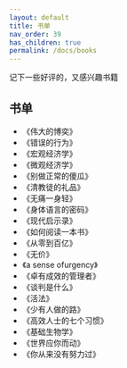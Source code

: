 ```yaml
---
layout: default
title: 书单
nav_order: 39
has_children: true
permalink: /docs/books
---
```


记下一些好评的，又感兴趣书籍

## 书单

- 《伟大的博奕》
- 《错误的行为》
- 《宏观经济学》
- 《微观经济学》
- 《别做正常的傻瓜》  
- 《清教徒的礼品》  
- 《无痛一身轻》 
- 《身体语言的密码》 
- 《现代启示录》 
- 《如何阅读一本书》 
- 《从零到百亿》 
- 《无价》 
- 《a sense ofurgency》 
- 《卓有成效的管理者》 
- 《谈判是什么》 
- 《活法》 
- 《少有人做的路》  
- 《高效人士的七个习惯》 
- 《基础生物学》 
- 《世界应你而动》 
- 《你从来没有努力过》